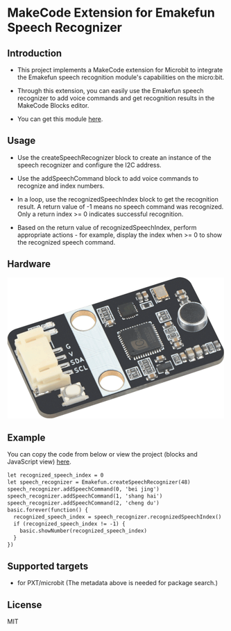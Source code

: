 # MakeCode Extension for Emakefun Speech Recognizer

## Introduction

- This project implements a MakeCode extension for Microbit to integrate the Emakefun speech recognition module's capabilities on the micro:bit.

- Through this extension, you can easily use the Emakefun speech recognizer to add voice commands and get recognition results in the MakeCode Blocks editor.

- You can get this module [here](https://item.taobao.com/item.htm?spm=a1z10.5-c-s.w4002-21556097795.65.30e2feb74EofsM&id=650810486058).

## Usage

- Use the createSpeechRecognizer block to create an instance of the speech recognizer and configure the I2C address.

- Use the addSpeechCommand block to add voice commands to recognize and index numbers.

- In a loop, use the recognizedSpeechIndex block to get the recognition result. A return value of -1 means no speech command was recognized. Only a return index >= 0 indicates successful recognition.

- Based on the return value of recognizedSpeechIndex, perform appropriate actions - for example, display the index when >= 0 to show the recognized speech command.

## Hardware

![product.png](docs/product.png)

## Example

You can copy the code from below or view the project (blocks and JavaScript view) [here](https://makecode.microbit.org/_7fTL9aDeWJfc).

```blocks
let recognized_speech_index = 0
let speech_recognizer = Emakefun.createSpeechRecognizer(48)
speech_recognizer.addSpeechCommand(0, 'bei jing')
speech_recognizer.addSpeechCommand(1, 'shang hai')
speech_recognizer.addSpeechCommand(2, 'cheng du')
basic.forever(function() {
  recognized_speech_index = speech_recognizer.recognizedSpeechIndex()
  if (recognized_speech_index != -1) {
    basic.showNumber(recognized_speech_index)
  }
})
```

## Supported targets

- for PXT/microbit
(The metadata above is needed for package search.)

## License

MIT
